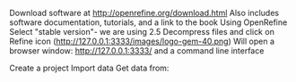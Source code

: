 Download software at http://openrefine.org/download.html
  Also includes software documentation, tutorials, and a link to the book Using OpenRefine
Select "stable version"- we are using 2.5
Decompress files and click on Refine icon (http://127.0.0.1:3333/images/logo-gem-40.png) 
Will open a browser window: http://127.0.0.1:3333/ and a command line interface

Create a project
Import data
  Get data from: 